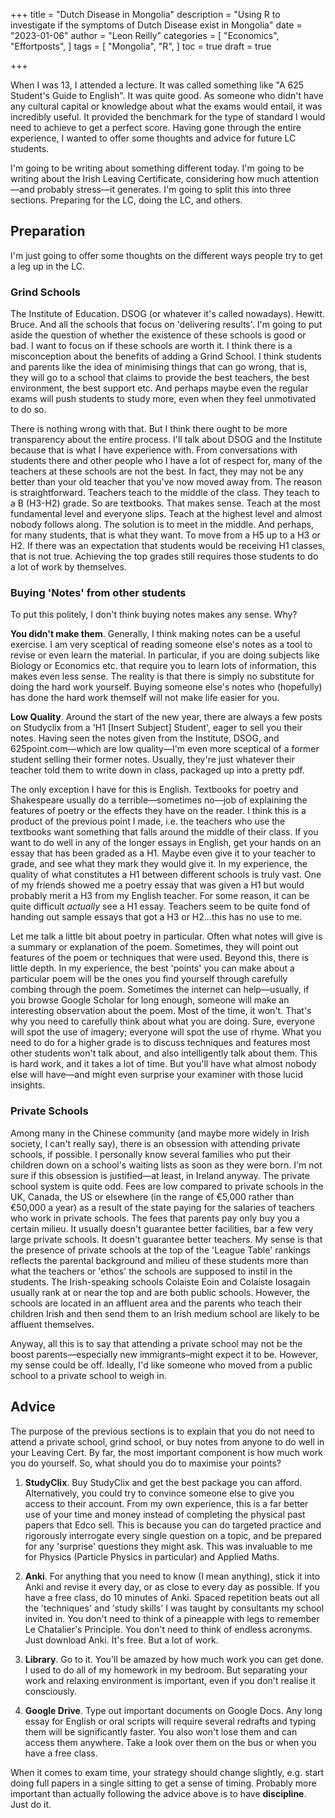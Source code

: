 +++
title = "Dutch Disease in Mongolia"
description = "Using R to investigate if the symptoms of Dutch Disease exist in Mongolia"
date = "2023-01-06"
author = "Leon Reilly"
categories = [
    "Economics",
    "Effortposts",
]
tags = [
    "Mongolia",
    "R",
]
toc = true
draft = true

+++

When I was 13, I attended a lecture. It was called something like "A 625 Student's Guide to English". It was quite good. As someone who didn't have any cultural capital or knowledge about what the exams would entail, it was incredibly useful. It provided the benchmark for the type of standard I would need to achieve to get a perfect score. Having gone through the entire experience, I wanted to offer some thoughts and advice for future LC students. 


I'm going to be writing about something different today. I'm going to be writing about the Irish Leaving Certificate, considering how much attention—and probably stress—it generates. I'm going to split this into three sections. Preparing for the LC, doing the LC, and others.

## Preparation

I'm just going to offer some thoughts on the different ways people try to get a leg up in the LC.

### **Grind Schools**

The Institute of Education. DSOG (or whatever it's called nowadays). Hewitt. Bruce. And all the schools that focus on 'delivering results'. I'm going to put aside the question of whether the existence of these schools is good or bad. I want to focus on if these schools are worth it. I think there is a misconception about the benefits of adding a Grind School. I think students and parents like the idea of minimising things that can go wrong, that is, they will go to a school that claims to provide the best teachers, the best environment, the best support etc. And perhaps maybe even the regular exams will push students to study more, even when they feel unmotivated to do so. 

There is nothing wrong with that. But I think there ought to be more transparency about the entire process. I'll talk about DSOG and the Institute because that is what I have experience with. From conversations with students there and other people who I have a lot of respect for, many of the teachers at these schools are not the best. In fact, they may not be any better than your old teacher that you've now moved away from. The reason is straightforward. Teachers teach to the middle of the class. They teach to a B (H3-H2) grade. So are textbooks. That makes sense. Teach at the most fundamental level and everyone slips. Teach at the highest level and almost nobody follows along. The solution is to meet in the middle. And perhaps, for many students, that is what they want. To move from a H5 up to a H3 or H2. If there was an expectation that students would be receiving H1 classes, that is not true. Achieving the top grades still requires those students to do a lot of work by themselves.

### **Buying 'Notes' from other students**

To put this politely, I don't think buying notes makes any sense. Why?

**You didn't make them**. Generally, I think making notes can be a useful exercise. I am very sceptical of reading someone else's notes as a tool to revise or even learn the material. In particular, if you are doing subjects like Biology or Economics etc. that require you to learn lots of information, this makes even less sense. The reality is that there is simply no substitute for doing the hard work yourself. Buying someone else's notes who (hopefully) has done the hard work themself will not make life easier for you. 

**Low Quality**. Around the start of the new year, there are always a few posts on Studyclix from a 'H1 [Insert Subject] Student', eager to sell you their notes. Having seen the notes given from the Institute, DSOG, and 625point.com—which are low quality—I'm even more sceptical of a former student selling their former notes. Usually, they're just whatever their teacher told them to write down in class, packaged up into a pretty pdf. 

The only exception I have for this is English. Textbooks for poetry and Shakespeare usually do a terrible—sometimes no—job of explaining the features of poetry or the effects they have on the reader. I think this is a product of the previous point I made, i.e. the teachers who use the textbooks want something that falls around the middle of their class. If you want to do well in any of the longer essays in English, get your hands on an essay that has been graded as a H1. Maybe even give it to your teacher to grade, and see what they mark they would give it. In my experience, the quality of what constitutes a H1 between different schools is truly vast. One of my friends showed me a poetry essay that was given a H1 but would probably merit a H3 from my English teacher. For some reason, it can be quite difficult *actually* see a H1 essay. Teachers seem to be quite fond of handing out sample essays that got a H3 or H2...this has no use to me. 

Let me talk a little bit about poetry in particular. Often what notes will give is a summary or explanation of the poem. Sometimes, they will point out features of the poem or techniques that were used. Beyond this, there is little depth. In my experience, the best 'points' you can make about a particular poem will be the ones you find yourself through carefully combing through the poem. Sometimes the internet can help—usually, if you browse Google Scholar for long enough, someone will make an interesting observation about the poem. Most of the time, it won't. That's why you need to carefully think about what you are doing. Sure, everyone will spot the use of imagery; everyone will spot the use of rhyme. What you need to do for a higher grade is to discuss techniques and features most other students won't talk about, and also intelligently talk about them. This is hard work, and it takes a lot of time. But you'll have what almost nobody else will have—and might even surprise your examiner with those lucid insights. 

### **Private Schools**

Among many in the Chinese community (and maybe more widely in Irish society, I can't really say), there is an obsession with attending private schools, if possible. I personally know several families who put their children down on a school's waiting lists as soon as they were born. I'm not sure if this obsession is justified—at least, in Ireland anyway. The private school system is quite odd. Fees are low compared to private schools in the UK, Canada, the US or elsewhere (in the range of €5,000 rather than €50,000 a year) as a result of the state paying for the salaries of teachers who work in private schools. The fees that parents pay only buy you a certain milieu. It usually doesn't guarantee better facilities, bar a few very large private schools. It doesn't guarantee better teachers. My sense is that the presence of private schools at the top of the 'League Table' rankings reflects the parental background and milieu of these students more than what the teachers or 'ethos' the schools are supposed to instil in the students. The Irish-speaking schools Colaiste Eoin and Colaiste Iosagain usually rank at or near the top and are both public schools. However, the schools are located in an affluent area and the parents who teach their children Irish and then send them to an Irish medium school are likely to be affluent themselves. 

Anyway, all this is to say that attending a private school may not be the boost parents—especially new immigrants–might expect it to be. However, my sense could be off. Ideally, I'd like someone who moved from a public school to a private school to weigh in. 

## Advice

The purpose of the previous sections is to explain that you do not need to attend a private school, grind school, or buy notes from anyone to do well in your Leaving Cert. By far, the most important component is how much work you do yourself. So, what should you do to maximise your points?

1. **StudyClix**. Buy StudyClix and get the best package you can afford. Alternatively, you could try to convince someone else to give you access to their account. From my own experience, this is a far better use of your time and money instead of completing the physical past papers that Edco sell. This is because you can do targeted practice and rigorously interrogate every single question on a topic, and be prepared for any 'surprise' questions they might ask. This was invaluable to me for Physics (Particle Physics in particular) and Applied Maths. 

2. **Anki**. For anything that you need to know (I mean anything), stick it into Anki and revise it every day, or as close to every day as possible. If you have a free class, do 10 minutes of Anki. Spaced repetition beats out all the 'techniques' and 'study skills' I was taught by consultants my school invited in. You don't need to think of a pineapple with legs to remember Le Chatalier's Principle. You don't need to think of endless acronyms. Just download Anki. It's free. But a lot of work. 

3. **Library**. Go to it. You'll be amazed by how much work you can get done. I used to do all of my homework in my bedroom. But separating your work and relaxing environment is important, even if you don't realise it consciously. 

4. **Google Drive**. Type out important documents on Google Docs. Any long essay for English or oral scripts will require several redrafts and typing them will be significantly faster. You also won't lose them and can access them anywhere. Take a look over them on the bus or when you have a free class. 

When it comes to exam time, your strategy should change slightly, e.g. start doing full papers in a single sitting to get a sense of timing. Probably more important than actually following the advice above is to have **discipline**. Just do it.

# 












